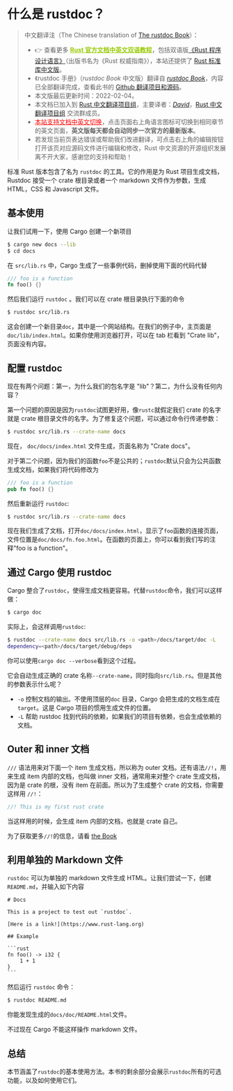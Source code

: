 # 什么是 rustdoc？

> 中文翻译注（The Chinese translation of [The rustdoc Book][website]）：
>
> - 👉 查看更多 <a href="https://rustwiki.org/" style="color:#97ca00;font-weight:bold;">Rust 官方文档中英文双语教程</a>，包括双语版[《Rust 程序设计语言》][book-cn]（出版书名为《Rust 权威指南》），本站还提供了 [Rust 标准库中文版][std-cn]。
> - 《rustdoc 手册》（*rustdoc Book* 中文版）翻译自 [*rustdoc Book*][website]，内容已全部翻译完成，查看此书的 [Github 翻译项目和源码][github-src]。
> - 本文版最后更新时间：2022-02-04。
> - 本文档已加入到 [Rust 中文翻译项目组][rust-lang-cn]，主要译者：[*David*][david]，[Rust 中文翻译项目组][rust-lang-cn] 交流群成员。
> - <a href="https://rustwiki.org/en/rustdoc/" style="color:red;">本站支持文档中英文切换</a>，点击页面右上角语言图标可切换到相同章节的英文页面，**英文版每天都会自动同步一次官方的最新版本**。
> - 若发现当前页表达错误或帮助我们改进翻译，可点击右上角的编辑按钮打开该页对应源码文件进行编辑和修改，Rust 中文资源的开源组织发展离不开大家，感谢您的支持和帮助！

标准 Rust 版本包含了名为 `rustdoc` 的工具。它的作用是为 Rust 项目生成文档，Rustdoc 接受一个 crate 根目录或者一个 markdown 文件作为参数，生成 HTML，CSS 和 Javascript 文件。

## 基本使用

让我们试用一下，使用 Cargo 创建一个新项目

```bash
$ cargo new docs --lib
$ cd docs
```

在 `src/lib.rs` 中，Cargo 生成了一些事例代码，删掉使用下面的代码代替

```rust
/// foo is a function
fn foo() {}
```

然后我们运行 `rustdoc` 。我们可以在 crate 根目录执行下面的命令

```bash
$ rustdoc src/lib.rs
```
这会创建一个新目录`doc`，其中是一个网站结构。在我们的例子中，主页面是 `doc/lib/index.html`。如果你使用浏览器打开，可以在 tab 栏看到 "Crate lib"，页面没有内容。

## 配置 rustdoc

现在有两个问题：第一，为什么我们的包名字是 "lib"？第二，为什么没有任何内容？

第一个问题的原因是因为`rustdoc`试图更好用，像`rustc`就假定我们 crate 的名字就是 crate 根目录文件的名字。为了修复这个问题，可以通过命令行传递参数：

```bash
$ rustdoc src/lib.rs --crate-name docs
```

现在， `doc/docs/index.html` 文件生成，页面名称为 "Crate docs"。

对于第二个问题，因为我们的函数`foo`不是公共的；`rustdoc`默认只会为公共函数生成文档，如果我们将代码修改为

```rust
/// foo is a function
pub fn foo() {}
```

然后重新运行 `rustdoc`:

```bash
$ rustdoc src/lib.rs --crate-name docs
```

现在我们生成了文档，打开`doc/docs/index.html`，显示了`foo`函数的连接页面，文件位置是`doc/docs/fn.foo.html`。在函数的页面上，你可以看到我们写的注释"foo is a function"。

## 通过 Cargo 使用 rustdoc

Cargo 整合了`rustdoc`，使得生成文档更容易。代替`rustdoc`命令，我们可以这样做：

```bash
$ cargo doc
```

实际上，会这样调用`rustdoc`:

```bash
$ rustdoc --crate-name docs src/lib.rs -o <path>/docs/target/doc -L
dependency=<path>/docs/target/debug/deps
```

你可以使用`cargo doc --verbose`看到这个过程。

它会自动生成正确的 crate 名称`--crate-name`，同时指向`src/lib.rs`。但是其他的参数表示什么呢？

 - `-o` 控制文档的输出。不使用顶层的`doc` 目录，Cargo 会把生成的文档生成在  `target`。这是 Cargo 项目的惯用生成文件的位置。
 - `-L` 帮助 rustdoc 找到代码的依赖，如果我们的项目有依赖，也会生成依赖的文档。

## Outer 和 inner 文档

`///` 语法用来对下面一个 item 生成文档，所以称为 outer 文档。还有语法`//!`，用来生成 item 内部的文档，也叫做 inner 文档，通常用来对整个 crate 生成文档，因为是 crate 的根，没有 item 在前面。所以为了生成整个 crate 的文档，你需要这样用 `//!`：

``` rust
//! This is my first rust crate
```

当这样用的时候，会生成 item 内部的文档，也就是 crate 自己。

为了获取更多`//!`的信息，请看 [the Book]( https://doc.rust-lang.org/book/ch14-02-publishing-to-crates-io.html#commenting-contained-items)

## 利用单独的 Markdown 文件

`rustdoc` 可以为单独的 markdown 文件生成 HTML。让我们尝试一下，创建`README.md`，并输入如下内容

````text
# Docs

This is a project to test out `rustdoc`.

[Here is a link!](https://www.rust-lang.org)

## Example

```rust
fn foo() -> i32 {
    1 + 1
}
```
````

然后运行 `rustdoc` 命令：

```bash
$ rustdoc README.md
```

你能发现生成的`docs/doc/README.html`文件。

不过现在 Cargo 不能这样操作 markdown 文件。

## 总结

本节涵盖了`rustdoc`的基本使用方法。本书的剩余部分会展示`rustdoc`所有的可选功能，以及如何使用它们。

[website]: https://doc.rust-lang.org/rustdoc/
[book-cn]: https://rustwiki.org/zh-CN/book/
[std-cn]: https://rustwiki.org/zh-CN/std/
[github-src]: https://github.com/rust-lang-cn/rustdoc-cn
[rust-lang-cn]: https://github.com/rust-lang-cn
[david]: https://github.com/wendajiang
